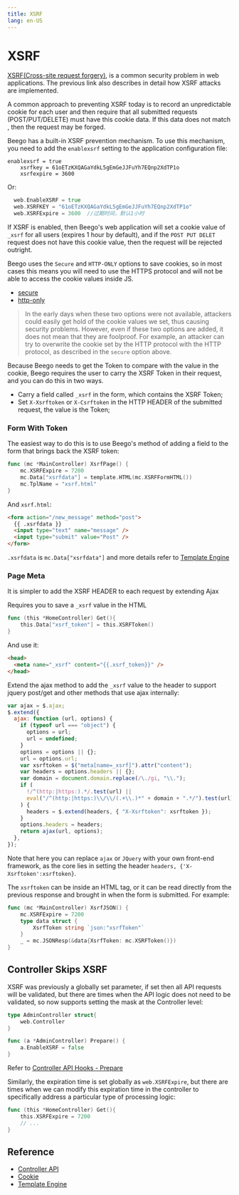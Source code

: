 ```yaml
---
title: XSRF
lang: en-US
---
```


# XSRF

[XSRF(Cross-site request forgery)](http://en.wikipedia.org/wiki/Cross-site_request_forgery), is a common security problem in web applications. The previous link also describes in detail how XSRF attacks are implemented.

A common approach to preventing XSRF today is to record an unpredictable cookie for each user and then require that all submitted requests (POST/PUT/DELETE) must have this cookie data. If this data does not match , then the request may be forged.

Beego has a built-in XSRF prevention mechanism. To use this mechanism, you need to add the `enablexsrf` setting to the application configuration file:

```
enablexsrf = true
    xsrfkey = 61oETzKXQAGaYdkL5gEmGeJJFuYh7EQnp2XdTP1o
    xsrfexpire = 3600
```

Or:

```go
  web.EnableXSRF = true
  web.XSRFKEY = "61oETzKXQAGaYdkL5gEmGeJJFuYh7EQnp2XdTP1o"
  web.XSRFExpire = 3600  //过期时间，默认1小时
```

If XSRF is enabled, then Beego's web application will set a cookie value of `_xsrf` for all users (expires 1 hour by default), and if the `POST PUT DELET` request does not have this cookie value, then the request will be rejected outright.

Beego uses the `Secure` and `HTTP-ONLY` options to save cookies, so in most cases this means you will need to use the HTTPS protocol and will not be able to access the cookie values inside JS.

- [secure](https://en.wikipedia.org/wiki/Secure_cookie)
- [http-only](https://developer.mozilla.org/en-US/docs/Web/HTTP/Cookies)

> In the early days when these two options were not available, attackers could easily get hold of the cookie values we set, thus causing security problems. However, even if these two options are added, it does not mean that they are foolproof. For example, an attacker can try to overwrite the cookie set by the HTTP protocol with the HTTP protocol, as described in the `secure` option above.

Because Beego needs to get the Token to compare with the value in the cookie, Beego requires the user to carry the XSRF Token in their request, and you can do this in two ways.

- Carry a field called `_xsrf` in the form, which contains the XSRF Token;
- Set `X-Xsrftoken` or `X-Csrftoken` in the HTTP HEADER of the submitted request, the value is the Token;

### Form With Token

The easiest way to do this is to use Beego's method of adding a field to the form that brings back the XSRF token:

```go
func (mc *MainController) XsrfPage() {
	mc.XSRFExpire = 7200
	mc.Data["xsrfdata"] = template.HTML(mc.XSRFFormHTML())
	mc.TplName = "xsrf.html"
}
```

And `xsrf.html`:

```html
<form action="/new_message" method="post">
  {{ .xsrfdata }}
  <input type="text" name="message" />
  <input type="submit" value="Post" />
</form>
```

`.xsrfdata` is `mc.Data["xsrfdata"]` and more details refer to [Template Engine](../view/README.md)

### Page Meta

It is simpler to add the XSRF HEADER to each request by extending Ajax

Requires you to save a `_xsrf` value in the HTML

```go
func (this *HomeController) Get(){
    this.Data["xsrf_token"] = this.XSRFToken()
}
```

And use it:

```html
<head>
  <meta name="_xsrf" content="{{.xsrf_token}}" />
</head>
```

Extend the ajax method to add the `_xsrf` value to the header to support jquery post/get and other methods that use ajax internally:

```js
var ajax = $.ajax;
$.extend({
  ajax: function (url, options) {
    if (typeof url === "object") {
      options = url;
      url = undefined;
    }
    options = options || {};
    url = options.url;
    var xsrftoken = $("meta[name=_xsrf]").attr("content");
    var headers = options.headers || {};
    var domain = document.domain.replace(/\./gi, "\\.");
    if (
      !/^(http:|https:).*/.test(url) ||
      eval("/^(http:|https:)\\/\\/(.+\\.)*" + domain + ".*/").test(url)
    ) {
      headers = $.extend(headers, { "X-Xsrftoken": xsrftoken });
    }
    options.headers = headers;
    return ajax(url, options);
  },
});
```

Note that here you can replace `ajax` or `JQuery` with your own front-end framework, as the core lies in setting the header `headers, {'X-Xsrftoken':xsrftoken}`.

The `xsrftoken` can be inside an HTML tag, or it can be read directly from the previous response and brought in when the form is submitted. For example:

```go
func (mc *MainController) XsrfJSON() {
	mc.XSRFExpire = 7200
	type data struct {
		XsrfToken string `json:"xsrfToken"`
	}
	_ = mc.JSONResp(&data{XsrfToken: mc.XSRFToken()})
}
```

## Controller Skips XSRF 

XSRF was previously a globally set parameter, if set then all API requests will be validated, but there are times when the API logic does not need to be validated, so now supports setting the mask at the Controller level:

```go
type AdminController struct{
	web.Controller
}

func (a *AdminController) Prepare() {
	a.EnableXSRF = false
}
```

Refer to [Controller API Hooks - Prepare](../router/ctrl_style/controller.md)

Similarly, the expiration time is set globally as `web.XSRFExpire`, but there are times when we can modify this expiration time in the controller to specifically address a particular type of processing logic:

```go
func (this *HomeController) Get(){
	this.XSRFExpire = 7200
	// ...
}
```

## Reference

- [Controller API](../router/ctrl_style/controller.md)
- [Cookie](../cookie/README.md)
- [Template Engine](../view/README.md)
